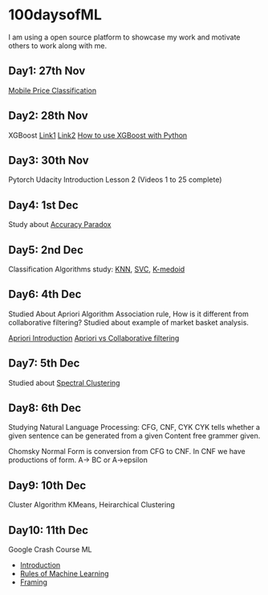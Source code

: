 # 100daysofML
I am using a open source platform to showcase my work and motivate others to work along with me.

## Day1: 27th Nov
[Mobile Price Classification](https://www.kaggle.com/iabhishekofficial/mobile-price-classification)

## Day2: 28th Nov
XGBoost [Link1](https://www.analyticsvidhya.com/blog/2018/09/an-end-to-end-guide-to-understand-the-math-behind-xgboost/) [Link2](https://machinelearningmastery.com/gentle-introduction-xgboost-applied-machine-learning/) [How to use XGBoost with Python](https://machinelearningmastery.com/develop-first-xgboost-model-python-scikit-learn/)

 ## Day3: 30th Nov
 Pytorch Udacity Introduction Lesson 2
(Videos 1 to 25 complete)

## Day4: 1st Dec
Study about [Accuracy Paradox](https://towardsdatascience.com/accuracy-paradox-897a69e2dd9b)

## Day5: 2nd Dec
Classification Algorithms study: [KNN](https://www.geeksforgeeks.org/k-nearest-neighbours/), [SVC](https://www.analyticsvidhya.com/blog/2017/09/understaing-support-vector-machine-example-code/), [K-medoid](https://www.youtube.com/watch?v=cA0FBZE-948)

## Day6: 4th Dec
Studied About Apriori Algorithm Association rule, How is it different from collaborative filtering?
Studied about example of market basket analysis.

[Apriori Introduction](https://www.hackerearth.com/blog/machine-learning/beginners-tutorial-apriori-algorithm-data-mining-r-implementation/) [Apriori vs Collaborative filtering](https://stats.stackexchange.com/questions/256012/item-item-collaborative-filtering-vs-market-basket-analysis)

## Day7: 5th Dec
Studied about [Spectral Clustering](https://towardsdatascience.com/spectral-clustering-for-beginners-d08b7d25b4d8)

## Day8: 6th Dec
Studying Natural Language Processing: CFG, CNF, CYK
CYK tells whether a given sentence can be generated from a given Content free grammer given.

Chomsky Normal Form is conversion from CFG to CNF. In CNF we have productions of form.
A-> BC
or A->epsilon

## Day9: 10th Dec
Cluster Algorithm KMeans, Heirarchical Clustering

## Day10: 11th Dec
Google Crash Course ML
+ [Introduction](https://developers.google.com/machine-learning/crash-course/ml-intro)
+ [Rules of Machine Learning](https://developers.google.com/machine-learning/guides/rules-of-ml/#rule_1_dont_be_afraid_to_launch_a_product_without_machine_learning)
+ [Framing](https://developers.google.com/machine-learning/crash-course/framing/video-lecture)
